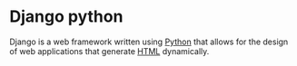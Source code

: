 # Django python
Django is a web framework written using [Python](/wiki/Python) that allows for the design of web applications that generate [HTML](/wiki/HTML) dynamically.
